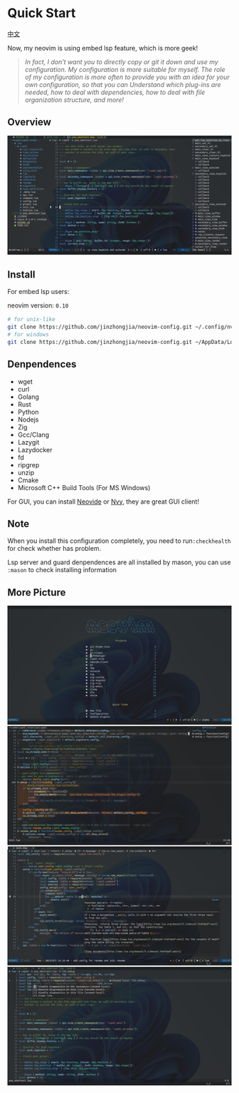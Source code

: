 # Quick Start

[中文](https://github.com/jinzhongjia/neovim-config/blob/main/Readme_CN.md)

Now, my neovim is using embed lsp feature, which is more geek!

> *In fact, I don’t want you to directly copy or git it down and use my configuration. My configuration is more suitable for myself. The role of my configuration is more often to provide you with an idea for your own configuration, so that you can Understand which plug-ins are needed, how to deal with dependencies, how to deal with file organization structure, and more!*

## Overview

![overview](https://github.com/jinzhongjia/neovim-config/blob/main/pic/overview.png?raw=true)

## Install

For embed lsp users:

neovim version: `0.10`

```sh
# for unix-like
git clone https://github.com/jinzhongjia/neovim-config.git ~/.config/nvim
# for windows
git clone https://github.com/jinzhongjia/neovim-config.git ~/AppData/Local/nvim
```

## Denpendences

- wget
- curl
- Golang
- Rust
- Python
- Nodejs
- Zig
- Gcc/Clang
- Lazygit
- Lazydocker
- fd 
- ripgrep 
- unzip 
- Cmake 
- Microsoft C++ Build Tools (For MS Windows)

For GUI, you can install [Neovide](https://neovide.dev/) or [Nvy](https://github.com/RMichelsen/Nvy), they are great GUI client!

## Note

When you install this configuration completely, you need to run`:checkhealth` for check whether has problem.

Lsp server and guard denpendences are all installed by mason, you can use `:mason` to check installing information

## More Picture

![dash](https://github.com/jinzhongjia/neovim-config/blob/main/pic/dash.png?raw=true)
![definition](https://github.com/jinzhongjia/neovim-config/blob/main/pic/definition.png?raw=true)
![hover](https://github.com/jinzhongjia/neovim-config/blob/main/pic/hover.png?raw=true)
![code_action](https://github.com/jinzhongjia/neovim-config/blob/main/pic/code_action.png?raw=true)
